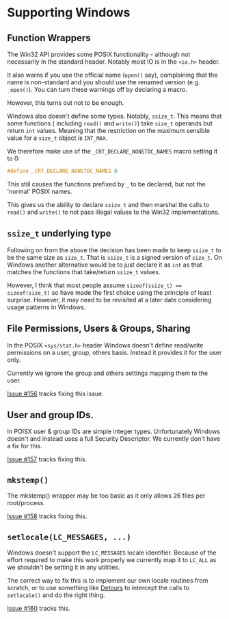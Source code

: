 # Supporting Windows

## Function Wrappers

The Win32 API provides some POSIX functionality - although not necessarily in the standard header.
Notably most IO is in the `<io.h>` header.

It also warns if you use the official name (`open()` say), complaining that the name is non-standard
and you should use the renamed version (e.g. `_open()`).  You can turn these warnings off by
declaring a macro.

However, this turns out not to be enough.

Windows also doesn't define some types.  Notably, `ssize_t`.  This means that some functions (
including `read()` and `write()`) take `size_t` operands but return `int` values.  Meaning that the
restriction on the maximum sensible value for a `size_t` object is `INT_MAX`.

We therefore make use of the `_CRT_DECLARE_NONSTDC_NAMES` macro setting it to 0:

```c
#define _CRT_DECLARE_NONSTDC_NAMES 0
```

This still causes the functions prefixed by `_` to be declared, but not the 'normal' POSIX names.

This gives us the ability to declare `ssize_t` and then marshal the calls to `read()` and `write()`
to not pass illegal values to the Win32 implementations.

## `ssize_t` underlying type

Following on from the above the decision has been made to keep `ssize_t` to be the same size as
`size_t`.  That is `ssize_t` is a signed version of `size_t`.  On Windows another alternative would
be to just declare it as `int` as that matches the functions that take/return `ssize_t` values.

However, I think that most people assume `sizeof(ssize_t) == sizeof(size_t)` so have made the first
choice using the principle of least surprise.  However, it may need to be revisited at a later date
considering usage patterns in Windows.

## File Permissions, Users & Groups, Sharing

In the POSIX `<sys/stat.h>` header Windows doesn't define read/write permissions on a user, group,
others basis.  Instead it provides it for the user only.

Currently we ignore the group and others settings mapping them to the user.

[Issue #156](https://github.com/matt-gretton-dann/gd-posix-apps/issues/156) tracks fixing this
issue.

## User and group IDs.

In POISX user & group IDs are simple integer types.  Unfortunately Windows doesn't and instead uses
a full Security Descriptor.  We currently don't have a fix for this.

[Issue #157](https://github.com/matt-gretton-dann/gd-posix-apps/issues/157) tracks fixing this.

## `mkstemp()`

The mkstemp() wrapper may be too basic as it only allows 26 files per root/process.

 [Issue #158](https://github.com/matt-gretton-dann/gd-posix-apps/issues/158) tracks fixing this.

## `setlocale(LC_MESSAGES, ...)`

Windows doesn't support the `LC_MESSAGES` locale identifier.  Because of the effort required to make
this work properly we currently map it to `LC_ALL` as we shouldn't be setting it in any utilities.

The correct way to fix this is to implement our own locale routines from scratch, or to use
something like [Detours](https://www.microsoft.com/en-us/research/project/detours/) to intercept
the calls to `setlocale()` and do the right thing.

[Issue #160](https://github.com/matt-gretton-dann/gd-posix-apps/issues/160) tracks this.
